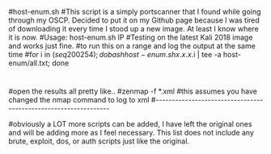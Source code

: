#host-enum.sh
#This script is a simply portscanner that I found while going through my OSCP. Decided to put it on my Github page because I was tired of downloading it every time I stood up a new image. At least I know where it is now. 
#Usage: host-enum.sh IP
#Testing on the latest Kali 2018 image and works just fine.
#to run this on a range and log the output at the same time
#for i in $(seq 200 254); do bash host-enum.sh x.x.x.$i | tee -a host-enum/all.txt; done
#
#open the results all pretty like..
#zenmap -f *.xml #this assumes you have changed the nmap command to log to xml
#----------------------------------------------------------------

#obviously a LOT more scripts can be added, I have left the original ones and will be adding more as I feel necessary. This list does not include any brute, exploit, dos, or auth scripts just like the original.
